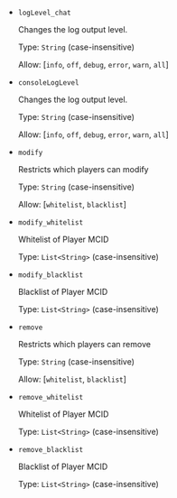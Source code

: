 
- `logLevel_chat`

  Changes the log output level.

  Type: `String` (case-insensitive)

  Allow: [`info`, `off`, `debug`, `error`, `warn`, `all`]


- `consoleLogLevel`

  Changes the log output level.

  Type: `String` (case-insensitive)

  Allow: [`info`, `off`, `debug`, `error`, `warn`, `all`]


- `modify`

  Restricts which players can modify

  Type: `String` (case-insensitive)

  Allow: [`whitelist`, `blacklist`]


- `modify_whitelist`

  Whitelist of Player MCID

  Type: `List<String>` (case-insensitive)


- `modify_blacklist`

  Blacklist of Player MCID

  Type: `List<String>` (case-insensitive)


- `remove`

  Restricts which players can remove

  Type: `String` (case-insensitive)

  Allow: [`whitelist`, `blacklist`]


- `remove_whitelist`

  Whitelist of Player MCID

  Type: `List<String>` (case-insensitive)


- `remove_blacklist`

  Blacklist of Player MCID

  Type: `List<String>` (case-insensitive)
